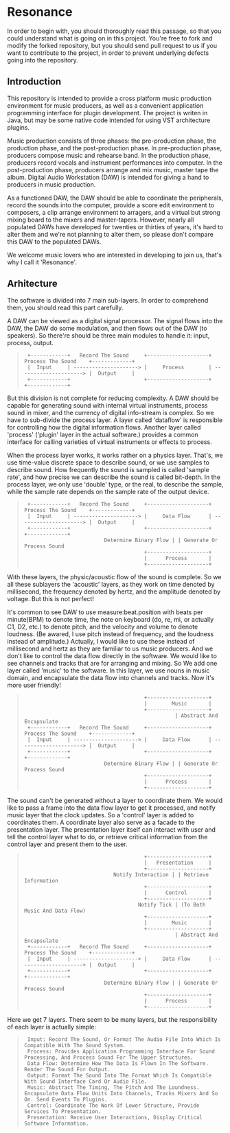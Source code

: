 Resonance
===========
  In order to begin with, you should thoroughly read this passage, so that you could understand what is going on in this project. You're free to fork and modify the forked repository, but you should send pull request to us if you want to contribute to the project, in order to prevent underlying defects going into the repository.

Introduction
-----------
  This repository is intended to provide a cross platform music production environment for music producers, as well as a convenient application programming interface for plugin development. The project is writen in Java, but may be some native code intended for using VST architecture plugins.

  Music production consists of three phases: the pre-production phase, the production phase, and the post-production phase. In pre-production phase, producers compose music and rehearse band. In the production phase, producers record vocals and instrument performances into computer. In the post-production phase, producers arrange and mix music, master tape the album. Digital Audio Workstation (DAW) is intended for giving a hand to producers in music production.

  As a functioned DAW, the DAW should be able to coordinate the peripherals, record the sounds into the computer, provide a score edit environment to composers, a clip arrange environment to arragers, and a virtual but strong mixing board to the mixers and master-tapers. However, nearly all populated DAWs have developed for twenties or thirties of years, it's hard to alter them and we're not planning to alter them, so please don't compare this DAW to the populated DAWs.

  We welcome music lovers who are interested in developing to join us, that's why I call it 'Resonance'.

Arhitecture
-----------
  The software is divided into 7 main sub-layers. In order to comprehend them, you should read this part carefully.

  A DAW can be viewed as a digital signal processor. The signal flows into the DAW, the DAW do some modulation, and then flows out of the DAW (to speakers). So there're should be three main modules to handle it: input, process, output.

>      +------------+   Record The Sound     +--------------------+   Process The Sound    +-------------+
>      |  Input     | ---------------------> |     Process        | ---------------------> |  Output     |
>      +------------+                        +--------------------+                        +-------------+

  But this division is not complete for reducing complexity. A DAW should be capable for generating sound with internal virtual instruments, process sound in mixer, and the currency of digital info-stream is complex. So we have to sub-divide the process layer. A layer called 'dataflow' is responsible for controlling how the digital information flows. Another layer called 'process' ('plugin' layer in the actual software.) provides a common interface for calling varieties of virtual instruments or effects to process.

  When the process layer works, it works rather on a physics layer. That's, we use time-value discrete space to describe sound, or we use samples to describe sound. How frequently the sound is sampled is called 'sample rate', and how precise we can describe the sound is called bit-depth. In the process layer, we only use 'double' type, or the real, to describe the sample, while the sample rate depends on the sample rate of the output device.

>      +------------+   Record The Sound     +--------------------+   Process The Sound    +-------------+
>      |  Input     | ---------------------> |     Data Flow      | ---------------------> |  Output     |
>      +------------+                        +--------------------+                        +-------------+
>                               Determine Binary Flow | | Generate Or Process Sound
>                                            +--------------------+
>                                            |      Process       |
>                                            +--------------------+

  With these layers, the physic/acoustic flow of the sound is complete. So we all these sublayers the 'acoustic' layers, as they work on time denoted by millisecond, the frequency denoted by hertz, and the amplitude denoted by voltage. But this is not perfect!

  It's common to see DAW to use measure:beat.position with beats per minute(BPM) to denote time, the note on keyboard (do, re, mi, or actually C1, D2, etc.) to denote pitch, and the velocity and volume to denote loudness. (Be awared, I use pitch instead of frequency, and the loudness instead of amplitude.) Actually, I would like to use these instead of millisecond and hertz as they are familiar to us music producers. And we don't like to control the data flow directly in the software. We would like to see channels and tracks that are for arranging and mixing. So We add one layer called 'music' to the software. In this layer, we use nouns in music domain, and encapsulate the data flow into channels and tracks. Now it's more user friendly!

>                                            +--------------------+
>                                            |        Music       |
>                                            +--------------------+
>                                                      | Abstract And Encapsulate
>      +------------+   Record The Sound     +--------------------+   Process The Sound    +-------------+
>      |  Input     | ---------------------> |     Data Flow      | ---------------------> |  Output     |
>      +------------+                        +--------------------+                        +-------------+
>                               Determine Binary Flow | | Generate Or Process Sound
>                                            +--------------------+
>                                            |      Process       |
>                                            +--------------------+

  The sound can't be generated without a layer to coordinate them. We would like to pass a frame into the data flow layer to get it processed, and notify music layer that the clock updates. So a 'control' layer is added to coordinates them. A coordinate layer also serve as a facade to the presentation layer. The presentation layer itself can interact with user and tell the control layer what to do, or retrieve critical information from the control layer and present them to the user.

>                                            +--------------------+
>                                            |   Presentation     |
>                                            +--------------------+
>                                  Notify Interaction | | Retrieve Information
>                                            +--------------------+
>                                            |      Control       |
>                                            +--------------------+
>                                          Notify Tick | (To Both Music And Data Flow)
>                                            +--------------------+
>                                            |        Music       |
>                                            +--------------------+
>                                                      | Abstract And Encapsulate
>      +------------+   Record The Sound     +--------------------+   Process The Sound    +-------------+
>      |  Input     | ---------------------> |     Data Flow      | ---------------------> |  Output     |
>      +------------+                        +--------------------+                        +-------------+
>                               Determine Binary Flow | | Generate Or Process Sound
>                                            +--------------------+
>                                            |      Process       |
>                                            +--------------------+

  Here we get 7 layers. There seem to be many layers, but the responsibility of each layer is actually simple:

>      Input: Record The Sound, Or Format The Audio File Into Which Is Compatible With The Sound System.
>      Process: Provides Application Programming Interface For Sound Processing, And Process Sound For The Upper Structures.
>      Data Flow: Determine How The Data Is Flown In The Software. Render The Sound For Output.
>      Output: Format The Sound Into The Format Which Is Compatible With Sound Interface Card Or Audio File.
>      Music: Abstract The Timing, The Pitch And The Loundness. Encapsulate Data Flow Units Into Channels, Tracks Mixers And So On. Send Events To Plugins.
>      Control: Coordinate The Work Of Lower Structure, Provide Services To Presentation.
>      Presentation: Receive User Interactions, Display Critical Software Information.

